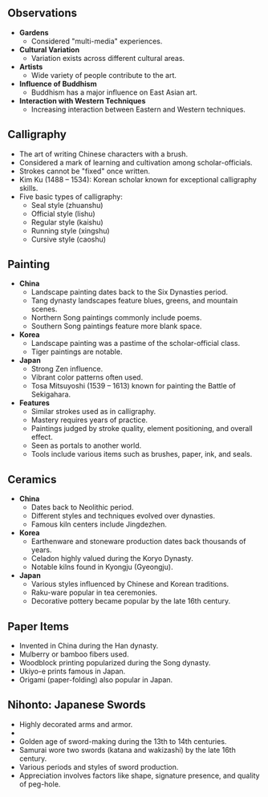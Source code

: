 ## Observations
- **Gardens**
	- Considered "multi-media" experiences.
- **Cultural Variation**
	- Variation exists across different cultural areas.
- **Artists**
	- Wide variety of people contribute to the art.
- **Influence of Buddhism**
	- Buddhism has a major influence on East Asian art.
- **Interaction with Western Techniques**
	- Increasing interaction between Eastern and Western techniques.
## Calligraphy
- The art of writing Chinese characters with a brush.
- Considered a mark of learning and cultivation among scholar-officials.
- Strokes cannot be "fixed" once written.
- Kim Ku (1488 – 1534): Korean scholar known for exceptional calligraphy skills.
- Five basic types of calligraphy:
	- Seal style (zhuanshu)
	- Official style (lishu)
	- Regular style (kaishu)
	- Running style (xingshu)
	- Cursive style (caoshu)

## Painting
- **China**
	- Landscape painting dates back to the Six Dynasties period.
	- Tang dynasty landscapes feature blues, greens, and mountain scenes.
	- Northern Song paintings commonly include poems.
	- Southern Song paintings feature more blank space.
- **Korea**
	- Landscape painting was a pastime of the scholar-official class.
	- Tiger paintings are notable.
- **Japan**
	- Strong Zen influence.
	- Vibrant color patterns often used.
	- Tosa Mitsuyoshi (1539 – 1613) known for painting the Battle of Sekigahara.
- **Features**
	- Similar strokes used as in calligraphy.
	- Mastery requires years of practice.
	- Paintings judged by stroke quality, element positioning, and overall effect.
	- Seen as portals to another world.
	- Tools include various items such as brushes, paper, ink, and seals.

## Ceramics
- **China**
	- Dates back to Neolithic period.
	- Different styles and techniques evolved over dynasties.
	- Famous kiln centers include Jingdezhen.
- **Korea**
	- Earthenware and stoneware production dates back thousands of years.
	- Celadon highly valued during the Koryo Dynasty.
	- Notable kilns found in Kyongju (Gyeongju).
- **Japan**
	- Various styles influenced by Chinese and Korean traditions.
	- Raku-ware popular in tea ceremonies.
	- Decorative pottery became popular by the late 16th century.

## Paper Items
- Invented in China during the Han dynasty.
- Mulberry or bamboo fibers used.
- Woodblock printing popularized during the Song dynasty.
- Ukiyo-e prints famous in Japan.
- Origami (paper-folding) also popular in Japan.

## Nihonto: Japanese Swords
- Highly decorated arms and armor.
- 
- Golden age of sword-making during the 13th to 14th centuries.
- Samurai wore two swords (katana and wakizashi) by the late 16th century.
- Various periods and styles of sword production.
- Appreciation involves factors like shape, signature presence, and quality of peg-hole.